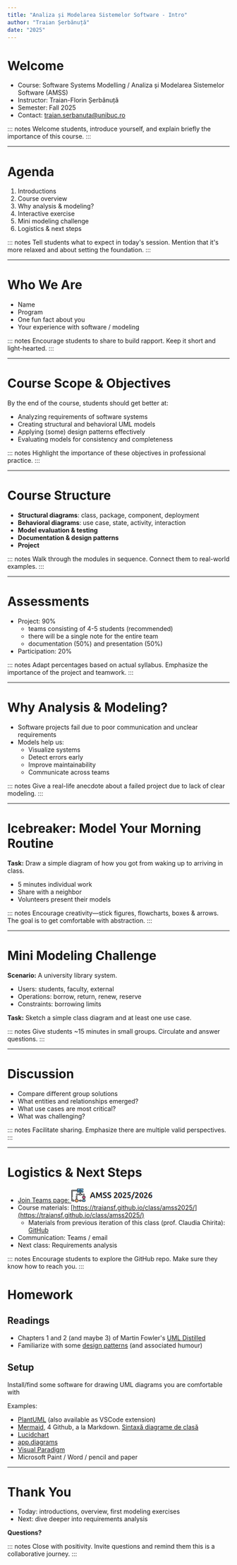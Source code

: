 ```yaml
---
title: "Analiza și Modelarea Sistemelor Software - Intro"
author: "Traian Șerbănuță"
date: "2025"
---
```


# Welcome

- Course: Software Systems Modelling / Analiza și Modelarea Sistemelor Software (AMSS)
- Instructor: Traian-Florin Șerbănuță
- Semester: Fall 2025
- Contact: traian.serbanuta@unibuc.ro

::: notes
Welcome students, introduce yourself, and explain briefly the importance of this course.
:::

---

# Agenda

1. Introductions
2. Course overview
3. Why analysis & modeling?
4. Interactive exercise
5. Mini modeling challenge
6. Logistics & next steps

::: notes
Tell students what to expect in today's session. Mention that it's more relaxed and about setting the foundation.
:::

---

# Who We Are

- Name
- Program
- One fun fact about you
- Your experience with software / modeling

::: notes
Encourage students to share to build rapport. Keep it short and light-hearted.
:::

---

# Course Scope & Objectives

By the end of the course, students should get better at:

- Analyzing requirements of software systems
- Creating structural and behavioral UML models
- Applying (some) design patterns effectively
- Evaluating models for consistency and completeness

::: notes
Highlight the importance of these objectives in professional practice.
:::

---

# Course Structure

- **Structural diagrams**: class, package, component, deployment
- **Behavioral diagrams**: use case, state, activity, interaction
- **Model evaluation & testing**
- **Documentation & design patterns**
- **Project**

::: notes
Walk through the modules in sequence. Connect them to real-world examples.
:::

---

# Assessments

- Project: 90%
  - teams consisting of 4-5 students (recommended)
  - there will be a single note for the entire team
  - documentation (50%) and presentation (50%)
- Participation: 20%

::: notes
Adapt percentages based on actual syllabus. Emphasize the importance of the project and teamwork.
:::

---

# Why Analysis & Modeling?

- Software projects fail due to poor communication and unclear requirements
- Models help us:
  - Visualize systems
  - Detect errors early
  - Improve maintainability
  - Communicate across teams

::: notes
Give a real-life anecdote about a failed project due to lack of clear modeling.
:::

---

# Icebreaker: Model Your Morning Routine

**Task:** Draw a simple diagram of how you got from waking up to arriving in class.

- 5 minutes individual work
- Share with a neighbor
- Volunteers present their models

::: notes
Encourage creativity—stick figures, flowcharts, boxes & arrows. The goal is to get comfortable with abstraction.
:::

---

# Mini Modeling Challenge

**Scenario:** A university library system.

- Users: students, faculty, external
- Operations: borrow, return, renew, reserve
- Constraints: borrowing limits

**Task:** Sketch a simple class diagram and at least one use case.

::: notes
Give students ~15 minutes in small groups. Circulate and answer questions.
:::

---

# Discussion

- Compare different group solutions
- What entities and relationships emerged?
- What use cases are most critical?
- What was challenging?

::: notes
Facilitate sharing. Emphasize there are multiple valid perspectives.
:::

---

# Logistics & Next Steps

- [Join Teams page: ![AMSS 2025/2026](images/teams.png)](https://teams.microsoft.com/l/team/19%3AmSabq5nD8EXPvLIZgJMdgBb7fsYHH9VeuD1qQO_4c9k1%40thread.tacv2/conversations?groupId=5f56ccf7-c88d-45bd-a5ea-5def8544e409&tenantId=08a1a72f-fecd-4dae-8cec-471a2fb7c2f1)
- Course materials: [https://traiansf.github.io/class/amss2025/](https://traiansf.github.io/class/amss2025/)
  - Materials from previous iteration of this class (prof. Claudia Chirita): [GitHub](https://github.com/cechirita/amss2024/)
- Communication: Teams / email
- Next class: Requirements analysis

::: notes
Encourage students to explore the GitHub repo. Make sure they know how to reach you.
:::

# Homework

## Readings

- Chapters 1 and 2 (and maybe 3) of Martin Fowler's [UML Distilled](https://www.cs.uah.edu/~rcoleman/CS307/Announcements/UML%20Distilled.pdf)
- Familiarize with some [design patterns](https://www.cs.uah.edu/~rcoleman/CS307/DesignPatterns/DesignPatterns.html) (and associated humour)

## Setup

Install/find some software for drawing UML diagrams you are comfortable with

Examples:

- [PlantUML](https://editor.plantuml.com/) (also available as VSCode extension)
- [Mermaid](https://mermaid.live/edit), 4 Github, a la Markdown. [Sintaxă diagrame de clasă](https://mermaid.js.org/syntax/classDiagram.html)
- [Lucidchart](https://www.lucidchart.com/)
- [app.diagrams](https://app.diagrams.net/)
- [Visual Paradigm](https://online.visual-paradigm.com/diagrams/solutions/free-class-diagram-tool/)
- Microsoft Paint / Word / pencil and paper

---

# Thank You

- Today: introductions, overview, first modeling exercises
- Next: dive deeper into requirements analysis

**Questions?**

::: notes
Close with positivity. Invite questions and remind them this is a collaborative journey.
:::
